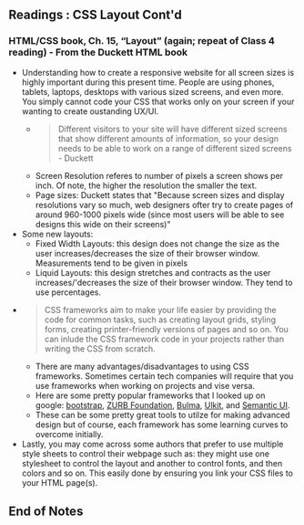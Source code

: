 ## Readings : CSS Layout Cont'd

### HTML/CSS book, Ch. 15, “Layout” (again; repeat of Class 4 reading) - From the Duckett HTML book
- Understanding how to create a responsive website for all screen sizes is highly important during this present time. People are using phones, tablets, laptops, desktops with various sized screens, and even more. You simply cannot code your CSS that works only on your screen if your wanting to create oustanding UX/UI.
  * > Different visitors to your site will have different sized screens that show different amounts of information, so your design needs to be able to work on a range of different sized screens - Duckett
  * Screen Resolution referes to number of pixels a screen shows per inch. Of note, the higher the resolution the smaller the text.
  * Page sizes: Duckett states that "Because screen sizes and display resolutions vary so much, web designers ofter try to create pages of around 960-1000 pixels wide (since most users will be able to see designs this wide on their screens)"
 - Some new layouts:
   * Fixed Width Layouts: this design does not change the size as the user increases/decreases the size of their browser window. Measurements tend to be given in pixels
   * Liquid Layouts: this design stretches and contracts as the user increases/'decreases the size of their browser window. They tend to use percentages.
 - > CSS frameworks aim to make your life easier by providing the code for common tasks, such as creating layout grids, styling forms, creating printer-friendly versions of pages and so on. You can inlude the CSS framework code in your projects rather than writing the CSS from scratch.
   * There are many advantages/disadvantages to using CSS frameworks. Sometimes certain tech companies will require that you use frameworks when working on projects and vise versa.
   * Here are some pretty popular frameworks that I looked up on google: [bootstrap](https://getbootstrap.com/), [ZURB Foundation](https://get.foundation/), [Bulma](https://bulma.io/), [Ulkit](https://getuikit.com/), and [Semantic UI](https://semantic-ui.com/).
   * These can be some pretty great tools to utilze for making advanced design but of course, each framework has some learning curves to overcome initially.
 - Lastly, you may come across some authors that prefer to use multiple style sheets to control their webpage such as: they might use one stylesheet to control the layout and another to control fonts, and then colors and so on. This easily done by ensuring you link your CSS files to your HTML page(s).
 ## End of Notes

